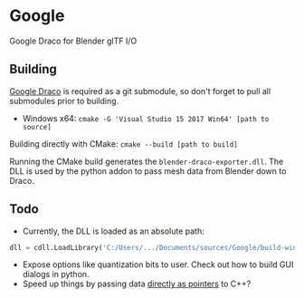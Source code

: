 # Google

Google Draco for Blender glTF I/O

## Building

[Google Draco](https://github.com/google/draco) is required as a git submodule, so don't forget to pull all submodules prior to building.

- Windows x64:  `cmake -G 'Visual Studio 15 2017 Win64' [path to source]`

Building directly with CMake: `cmake --build [path to build]`

Running the CMake build generates the `blender-draco-exporter.dll`. The DLL is used by the python addon to pass mesh data from Blender down to Draco.

## Todo

- Currently, the DLL is loaded as an absolute path:

```python
dll = cdll.LoadLibrary('C:/Users/.../Documents/sources/Google/build-win64/Debug/blender-draco-exporter.dll')
```

- Expose options like quantization bits to user. Check out how to build GUI dialogs in python.
- Speed up things by passing data [directly as pointers](https://docs.blender.org/api/2.79/bpy.types.bpy_struct.html#bpy.types.bpy_struct.as_pointer) to C++?
